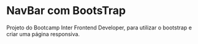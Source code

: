 # NavBar com BootsTrap
Projeto do Bootcamp Inter Frontend Developer, para utilizar o bootstrap e criar uma página responsiva.
